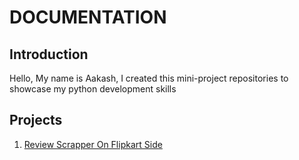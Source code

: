 #	DOCUMENTATION

## Introduction
Hello, My name is Aakash, I created this mini-project repositories to showcase my python development skills

## Projects
1) [Review Scrapper On Flipkart Side](https://github.com/Aakash-Tamboli/python-mini-projects/tree/master/webscrapper)
